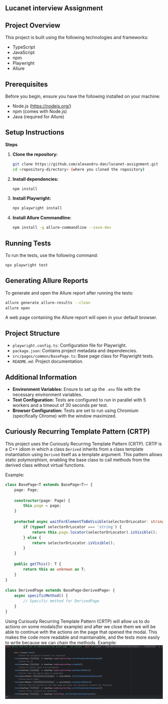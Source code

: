 ## Lucanet interview Assignment

## Project Overview

This project is built using the following technologies and frameworks:
- TypeScript
- JavaScript
- npm
- Playwright
- Allure

## Prerequisites

Before you begin, ensure you have the following installed on your machine:
- Node.js (https://nodejs.org/)
- npm (comes with Node.js)
- Java (required for Allure)

## Setup Instructions
**Steps**


1. **Clone the repository:**
   ```sh
   git clone https://github.com/alexandru-dan/lucanet-assignment.git
   cd <repository-directory> (where you cloned the repository)
   ```

2. **Install dependencies:**
   ```sh
   npm install
   ```

3. **Install Playwright:**
   ```sh
   npx playwright install
   ```

4. **Install Allure Commandline:**
   ```sh
   npm install -g allure-commandline --save-dev
   ```
## Running Tests

To run the tests, use the following command:
```sh
npx playwright test
```

## Generating Allure Reports

To generate and open the Allure report after running the tests:
```sh
allure generate allure-results --clean
allure open
```
A web page containing the Allure report will open in your default browser.

## Project Structure

- `playwright.config.ts`: Configuration file for Playwright.
- `package.json`: Contains project metadata and dependencies.
- `src/pages/common/BasePage.ts`: Base page class for Playwright tests.
- `README.md`: Project documentation.

## Additional Information

- **Environment Variables:** Ensure to set up the `.env` file with the necessary environment variables.
- **Test Configuration:** Tests are configured to run in parallel with 5 workers and a timeout of 30 seconds per test.
- **Browser Configuration:** Tests are set to run using Chromium (specifically Chrome) with the window maximized.

## Curiously Recurring Template Pattern (CRTP)

This project uses the Curiously Recurring Template Pattern (CRTP). CRTP is a C++ idiom in which a class `Derived` inherits from a class template instantiation using `Derived` itself as a template argument. This pattern allows static polymorphism, enabling the base class to call methods from the derived class without virtual functions.

Example:
```typescript
class BasePage<T extends BasePage<T>> {
    page: Page;

    constructor(page: Page) {
        this.page = page;
    }

    protected async waitForElementToBeVisible(selectorOrLocator: string | Locator): Promise<boolean> {
        if (typeof selectorOrLocator === 'string') {
            return this.page.locator(selectorOrLocator).isVisible();
        } else {
            return selectorOrLocator.isVisible();
        }
    }

    public getThis(): T {
        return this as unknown as T;
    }
}

class DerivedPage extends BasePage<DerivedPage> {
    async specificMethod() {
        // Specific method for DerivedPage
    }
}
```
Using Curiously Recurring Template Pattern (CRTP) will allow us to do actions on some modals(for example) and after we
close them we will be able to continue with the actions on the page that opened the modal.
This makes the code more readable and maintainable, and the tests more easily to write because we can chain the methods. 
Example: 
![img.png](img.png)